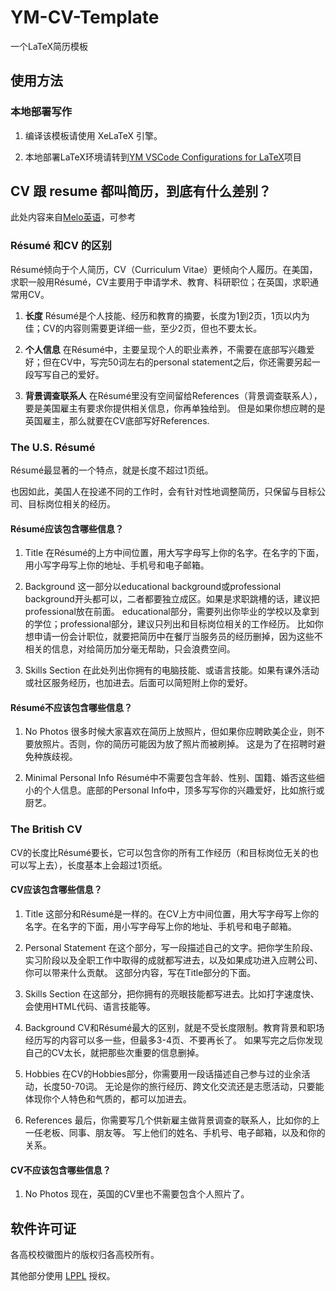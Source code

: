<!--
 *  =======================================================================
 *  ····Y88b···d88P················888b·····d888·d8b·······················
 *  ·····Y88b·d88P·················8888b···d8888·Y8P·······················
 *  ······Y88o88P··················88888b·d88888···························
 *  ·······Y888P··8888b···88888b···888Y88888P888·888·88888b·····d88b·······
 *  ········888······"88b·888·"88b·888·Y888P·888·888·888·"88b·d88P"88b·····
 *  ········888···d888888·888··888·888··Y8P··888·888·888··888·888··888·····
 *  ········888··888··888·888··888·888···"···888·888·888··888·Y88b·888·····
 *  ········888··"Y888888·888··888·888·······888·888·888··888··"Y88888·····
 *  ·······························································888·····
 *  ··························································Y8b·d88P·····
 *  ···························································"Y88P"······
 *  =======================================================================
 * 
 *  -----------------------------------------------------------------------
 * Author       : 焱铭
 * Date         : 2023-08-19 21:10:07 +0800
 * LastEditTime : 2023-08-19 21:42:48 +0800
 * Github       : https://github.com/YanMing-lxb/
 * FilePath     : \YM-CV-Template\README.md
 * Description  : 
 *  -----------------------------------------------------------------------
 -->

# YM-CV-Template
一个LaTeX简历模板

## 使用方法

### 本地部署写作

1. 编译该模板请使用 XeLaTeX 引擎。

2. 本地部署LaTeX环境请转到[YM VSCode Configurations for LaTeX](https://github.com/YanMing-lxb/YM-VSCode-Configurations-for-LaTeX)项目

## CV 跟 resume 都叫简历，到底有什么差别？
此处内容来自[Melo英语](https://baijiahao.baidu.com/s?id=1764966539792172816&wfr=spider&for=pc)，可参考
### Résumé 和CV 的区别

Résumé倾向于个人简历，CV（Curriculum Vitae）更倾向个人履历。在美国，求职一般用Résumé，CV主要用于申请学术、教育、科研职位；在英国，求职通常用CV。

1. **长度**
Résumé是个人技能、经历和教育的摘要，长度为1到2页，1页以内为佳；CV的内容则需要更详细一些，至少2页，但也不要太长。

2. **个人信息**
在Résumé中，主要呈现个人的职业素养，不需要在底部写兴趣爱好；但在CV中，写完50词左右的personal statement之后，你还需要另起一段写写自己的爱好。
3. **背景调查联系人**
在Résumé里没有空间留给References（背景调查联系人），要是美国雇主有要求你提供相关信息，你再单独给到。
但是如果你想应聘的是英国雇主，那么就要在CV底部写好References.

### The U.S. Résumé
Résumé最显著的一个特点，就是长度不超过1页纸。

也因如此，美国人在投递不同的工作时，会有针对性地调整简历，只保留与目标公司、目标岗位相关的经历。

#### Résumé应该包含哪些信息？

1. Title
在Résumé的上方中间位置，用大写字母写上你的名字。在名字的下面，用小写字母写上你的地址、手机号和电子邮箱。

2. Background
这一部分以educational background或professional background开头都可以，二者都要独立成区。如果是求职跳槽的话，建议把professional放在前面。
educational部分，需要列出你毕业的学校以及拿到的学位；professional部分，建议只列出和目标岗位相关的工作经历。
比如你想申请一份会计职位，就要把简历中在餐厅当服务员的经历删掉，因为这些不相关的信息，对给简历加分毫无帮助，只会浪费空间。

3. Skills Section
在此处列出你拥有的电脑技能、或语言技能。如果有课外活动或社区服务经历，也加进去。后面可以简短附上你的爱好。

#### Résumé不应该包含哪些信息？

1. No Photos
很多时候大家喜欢在简历上放照片，但如果你应聘欧美企业，则不要放照片。否则，你的简历可能因为放了照片而被刷掉。
这是为了在招聘时避免种族歧视。

2. Minimal Personal Info
Résumé中不需要包含年龄、性别、国籍、婚否这些细小的个人信息。底部的Personal Info中，顶多写写你的兴趣爱好，比如旅行或厨艺。

### The British CV
CV的长度比Résumé要长，它可以包含你的所有工作经历（和目标岗位无关的也可以写上去），长度基本上会超过1页纸。

#### CV应该包含哪些信息？

1. Title
这部分和Résumé是一样的。在CV上方中间位置，用大写字母写上你的名字。在名字的下面，用小写字母写上你的地址、手机号和电子邮箱。

2. Personal Statement
在这个部分，写一段描述自己的文字。把你学生阶段、实习阶段以及全职工作中取得的成就都写进去，以及如果成功进入应聘公司、你可以带来什么贡献。
这部分内容，写在Title部分的下面。

3. Skills Section
在这部分，把你拥有的亮眼技能都写进去。比如打字速度快、会使用HTML代码、语言技能等。

4. Background
CV和Résumé最大的区别，就是不受长度限制。教育背景和职场经历写的内容可以多一些，但最多3-4页、不要再长了。
如果写完之后你发现自己的CV太长，就把那些次重要的信息删掉。

5. Hobbies
在CV的Hobbies部分，你需要用一段话描述自己参与过的业余活动，长度50-70词。
无论是你的旅行经历、跨文化交流还是志愿活动，只要能体现你个人特色和气质的，都可以加进去。

6. References
最后，你需要写几个供新雇主做背景调查的联系人，比如你的上一任老板、同事、朋友等。
写上他们的姓名、手机号、电子邮箱，以及和你的关系。

#### CV不应该包含哪些信息？

1. No Photos
现在，英国的CV里也不需要包含个人照片了。

## 软件许可证
各高校校徽图片的版权归各高校所有。

其他部分使用 [LPPL](https://www.latex-project.org/lppl/) 授权。

